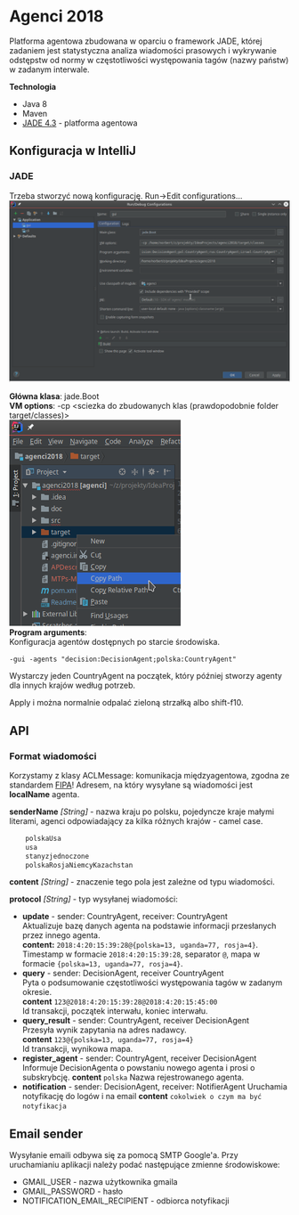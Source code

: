 # Agenci 2018
Platforma agentowa zbudowana w oparciu o framework JADE, której zadaniem jest statystyczna analiza wiadomości prasowych i wykrywanie odstępstw od normy w częstotliwości występowania tagów (nazwy państw) w zadanym interwale.

**Technologia**
  - Java 8
  - Maven
  - [JADE 4.3](https://mvnrepository.com/artifact/net.sf.ingenias/jade/4.3) - platforma agentowa

## Konfiguracja w IntelliJ  
### JADE
Trzeba stworzyć nową konfigurację. Run->Edit configurations...
![screenshot1](doc/screenshot1.png)  


**Główna klasa**: jade.Boot  
**VM options**: -cp <sciezka do zbudowanych klas (prawdopodobnie folder target/classes)>  
![screenshot2](doc/screenshot2.png)  
**Program arguments**:  
Konfiguracja agentów dostępnych po starcie środowiska.
```$xslt
-gui -agents "decision:DecisionAgent;polska:CountryAgent"
```
Wystarczy jeden CountryAgent na początek, który później stworzy agenty dla innych krajów według potrzeb.

Apply i można normalnie odpalać zieloną strzałką albo shift-f10.

## API
### Format wiadomości
Korzystamy z klasy ACLMessage: komunikacja międzyagentowa, zgodna ze standardem [FIPA](https://en.wikipedia.org/wiki/Foundation_for_Intelligent_Physical_Agents)!
Adresem, na który wysyłane są wiadomości jest **localName** agenta. 

**senderName** *[String]* - nazwa kraju po polsku, pojedyncze kraje małymi literami, agenci odpowiadający za kilka różnych krajów - camel case.
```
    polskaUsa
    usa
    stanyzjednoczone
    polskaRosjaNiemcyKazachstan
```
**content** *[String]* - znaczenie tego pola jest zależne od typu wiadomości.  

**protocol** *[String]* - typ wysyłanej wiadomości:  
* **update** - sender: CountryAgent, receiver: CountryAgent  
    Aktualizuje bazę danych agenta na podstawie informacji przesłanych przez innego agenta.  
    **content:** ``2018:4:20:15:39:28@{polska=13, uganda=77, rosja=4}``.  
    Timestamp w formacie ``2018:4:20:15:39:28``, separator ``@``, mapa w formacie ``{polska=13, uganda=77, rosja=4}``. 
* **query** - sender: DecisionAgent, receiver CountryAgent  
    Pyta o podsumowanie częstotliwości występowania tagów w zadanym okresie.  
    **content** ``123@2018:4:20:15:39:28@2018:4:20:15:45:00``  
    Id transakcji, początek interwału, koniec interwału.  
* **query_result** - sender: CountryAgent, receiver DecisionAgent  
    Przesyła wynik zapytania na adres nadawcy.  
    **content** ``123@{polska=13, uganda=77, rosja=4}``  
    Id transakcji, wynikowa mapa.  
* **register_agent** - sender: CountryAgent, receiver DecisionAgent  
    Informuje DecisionAgenta o powstaniu nowego agenta i prosi o subskrybcję.
    **content** ``polska``
    Nazwa rejestrowanego agenta.
* **notification** - sender: DecisionAgent, receiver: NotifierAgent
    Uruchamia notyfikację do logów i na email
    **content** ``cokolwiek o czym ma być notyfikacja``

## Email sender
Wysyłanie emaili odbywa się za pomocą SMTP Google'a.
Przy uruchamianiu aplikacji należy podać następujące zmienne środowiskowe:
* GMAIL_USER - nazwa użytkownika gmaila
* GMAIL_PASSWORD - hasło
* NOTIFICATION_EMAIL_RECIPIENT - odbiorca notyfikacji

